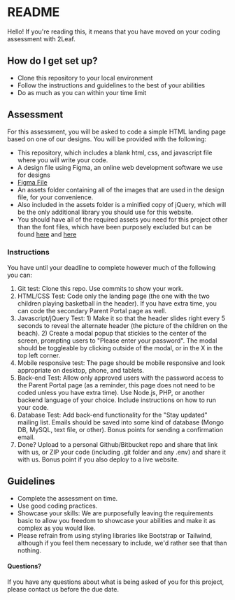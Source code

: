 # README #

Hello! If you're reading this, it means that you have moved on your coding assessment with 2Leaf.

## How do I get set up? ##

* Clone this repository to your local environment
* Follow the instructions and guidelines to the best of your abilities
* Do as much as you can within your time limit

## Assessment ##

For this assessment, you will be asked to code a simple HTML landing page based on one of our designs.
You will be provided with the following:

* This repository, which includes a blank html, css, and javascript file where you will write your code. 
* A design file using Figma, an online web development software we use for designs
* [Figma File](https://www.figma.com/file/5l22ti4pFgFKSnlA93ouM7/branch/bWXSVeZJBLDgog0ysvTWGT/LevelUp?node-id=22%3A3)
* An assets folder containing all of the images that are used in the design file, for your convenience.
* Also included in the assets folder is a minified copy of jQuery, which will be the only additional library you should use for this website.
* You should have all of the required assets you need for this project other than the font files, which have been purposely excluded but can be found [here](https://fonts.google.com/specimen/Open+Sans) and [here](https://fonts.google.com/specimen/Alfa+Slab+One)

### Instructions ###

You have until your deadline to complete however much of the following you can:

1. Git test: Clone this repo. Use commits to show your work.
2. HTML/CSS Test: Code only the landing page (the one with the two children playing basketball in the header). If you have extra time, you can code the secondary Parent Portal page as well.
3. Javascript/jQuery Test: 1) Make it so that the header slides right every 5 seconds to reveal the alternate header (the picture of the children on the beach). 2) Create a modal popup that stickies to the center of the screen, prompting users to "Please enter your password". The modal should be toggleable by clicking outside of the modal, or in the X in the top left corner.
4. Mobile responsive test: The page should be mobile responsive and look appropriate on desktop, phone, and tablets.
5. Back-end Test: Allow only approved users with the password access to the Parent Portal page (as a reminder, this page does not need to be coded unless you have extra time). Use Node.js, PHP, or another backend language of your choice. Include instructions on how to run your code.
6. Database Test: Add back-end functionality for the "Stay updated" mailing list. Emails should be saved into some kind of database (Mongo DB, MySQL, text file, or other). Bonus points for sending a confirmation email.
7. Done? Upload to a personal Github/Bitbucket repo and share that link with us, or ZIP your code (including .git folder and any .env) and share it with us. Bonus point if you also deploy to a live website.

## Guidelines ##

* Complete the assessment on time.
* Use good coding practices.
* Showcase your skills: We are purposefully leaving the requirements basic to allow you freedom to showcase your abilities and make it as complex as you would like.
* Please refrain from using styling libraries like Bootstrap or Tailwind, although if you feel them necessary to include, we'd rather see that than nothing.

#### Questions? ####

If you have any questions about what is being asked of you for this project, please contact us before the due date.

